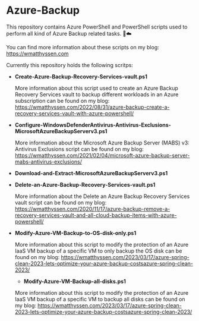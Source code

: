 # Azure-Backup

This repository contains Azure PowerShell and PowerShell scripts used to perform all kind of Azure Backup related tasks. 🚀☁️

You can find more information about these scripts on my blog: https://wmatthyssen.com


Currently this repository holds the following scritps:

- **Create-Azure-Backup-Recovery-Services-vault.ps1**

  More information about this script used to create an Azure Backup Recovery Services vault to backup different workloads in an Azure subscription can be found on my blog: https://wmatthyssen.com/2022/08/31/azure-backup-create-a-recovery-services-vault-with-azure-powershell/

- **Configure-WindowsDefenderAntivirus-Antivirus-Exclusions-MicrosoftAzureBackupServerv3.ps1**

  More information about the Microsoft Azure Backup Server (MABS) v3: Antivirus Exclusions script can be found on my blog: https://wmatthyssen.com/2021/02/04/microsoft-azure-backup-server-mabs-antivirus-exclusions/
  
- **Download-and-Extract-MicrosoftAzureBackupServerv3.ps1**

- **Delete-an-Azure-Backup-Recovery-Services-vault.ps1**

  More information about the Delete an Azure Backup Recovery Services vault script can be found on my blog: https://wmatthyssen.com/2020/11/17/azure-backup-remove-a-recovery-services-vault-and-all-cloud-backup-items-with-azure-powershell/
  
 - **Modify-Azure-VM-Backup-to-OS-disk-only.ps1**

   More information about this script to modify the protection of an Azure IaaS VM backup of a specific VM to only backup the OS disk can be found on my blog: https://wmatthyssen.com/2023/03/17/azure-spring-clean-2023-lets-optimize-your-azure-backup-costsazure-spring-clean-2023/
   
    - **Modify-Azure-VM-Backup-all-disks.ps1**

   More information about this script to modify the protection of an Azure IaaS VM backup of a specific VM to backup all disks can be found on my blog: https://wmatthyssen.com/2023/03/17/azure-spring-clean-2023-lets-optimize-your-azure-backup-costsazure-spring-clean-2023/
